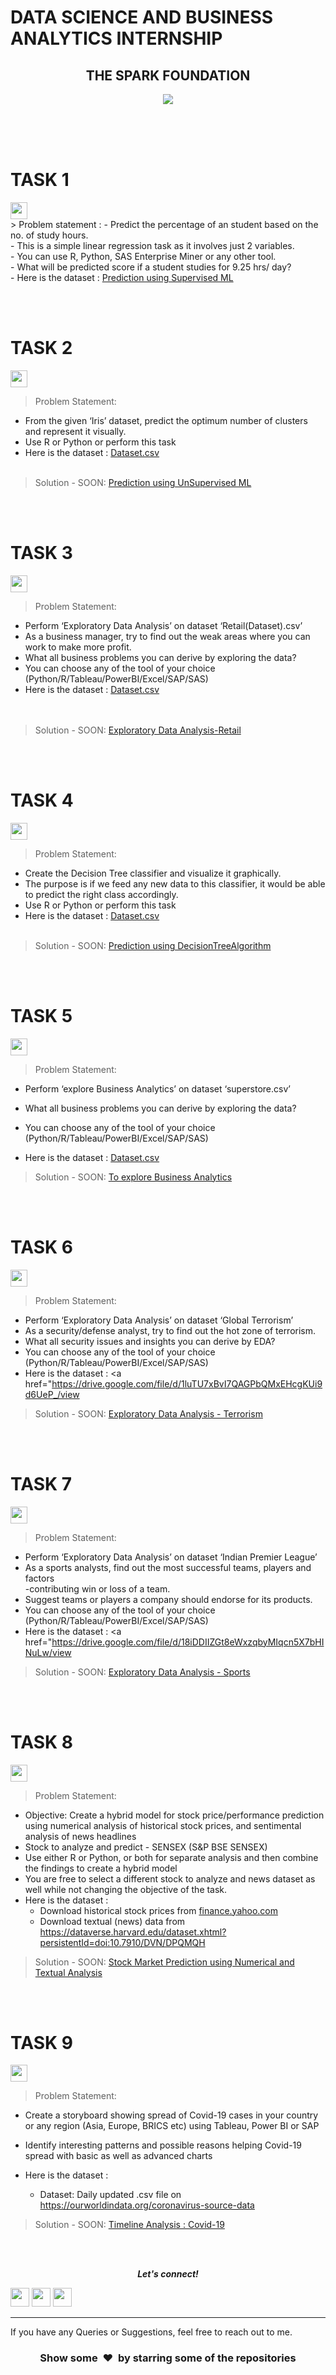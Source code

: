 <h1 style="text-align:center, color ="blue">DATA SCIENCE AND BUSINESS ANALYTICS INTERNSHIP</h1>
<h2 style="text-align:center">THE SPARK FOUNDATION</h2>
<p align="center">
<img src=“https://www.thesparksfoundationsingapore.org/images/logo_small.png”>
</p>

<br><br><br>
<h1 style="text-align:center, color ="blue">TASK 1</h1>
                                           
<img height="27" src="https://img.shields.io/badge/Prediction using Supervised ML -Level  Beginner-green.svg?&style=for-the-badge&logo=TheSparksFoundation&logoColor=red" />
<br>
> Problem statement :
- Predict the percentage of an student based on the no. of study hours. <br>
- This is a simple linear regression task as it involves just 2 variables.<br>
- You can use R, Python, SAS Enterprise Miner or any other tool.<br>
- What will be predicted score if a student studies for 9.25 hrs/ day? <br>
- Here is the dataset :
<a href="https://raw.githubusercontent.com/AdiPersonalWorks/Random/master/student_scores%20-%20student_scores.csv>Dataset.csv</a><br><br>

> Solution:
<a href="https://github.com/alexlikova/The-Spark-Foundation/blob/main/Task%201%20-%20Simple%20Linear%20Regression%20-%20student_score%20vs%20hours%20of%20studying.ipynb"> Prediction using Supervised ML</a>


<br><br>
<h1 style="text-align:center, color ="blue">TASK 2</h1>

<img height="27" src="https://img.shields.io/badge/Prediction using Unsupervised ML -Level  Beginner-green.svg?&style=for-the-badge&logo=TheSparksFoundation&logoColor=blue"/>
<br>

> Problem Statement:
- From the given ‘Iris’ dataset, predict the optimum number of clusters and
represent it visually.<br>
- Use R or Python or perform this task<br>
- Here is the dataset :
<a href="https://drive.google.com/file/d/11Iq7YvbWZbt8VXjfm06brx66b10YiwK-/view">Dataset.csv</a><br><br>
> Solution - SOON:
<a href="https://github.com/alexlikova/The-Spark-Foundation/blob/main/Task%201%20-%20Simple%20Linear%20Regression%20-%20student_score%20vs%20hours%20of%20studying.ipynb"> Prediction using UnSupervised ML</a>

<br><br>
<h1 style="text-align:center, color ="blue">TASK 3</h1>


<img height="27" src="https://img.shields.io/badge/Exploratory Data Analysis (Retail) -Level  Beginner-green.svg?&style=for-the-badge&logo=TheSparksFoundation&logoColor=blue"/>
<br>

> Problem Statement:
- Perform ‘Exploratory Data Analysis’ on dataset ‘Retail(Dataset).csv’ <br>
- As a business manager, try to find out the weak areas where you can work to
make more profit.<br>
- What all business problems you can derive by exploring the data?<br>
- You can choose any of the tool of your choice<br>
(Python/R/Tableau/PowerBI/Excel/SAP/SAS)<br>
- Here is the dataset :
<a href="https://drive.google.com/file/d/1lV7is1B566UQPYzzY8R2ZmOritTW299S/view">Dataset.csv</a><br><br><br>
> Solution - SOON:
<a href="https://github.com/alexlikova/The-Spark-Foundation/blob/main/Task%201%20-%20Simple%20Linear%20Regression%20-%20student_score%20vs%20hours%20of%20studying.ipynb"> Exploratory Data Analysis-Retail</a>

<br><br>

<h1 style="text-align:center, color ="blue">TASK 4</h1>

<img height="27" src="https://img.shields.io/badge/Prediction using Decision Tree Algorithm -Level  Intermediate-orange.svg?&style=for-the-badge&logo=TheSparksFoundation&logoColor=blue"/>
<br>

> Problem Statement:
- Create the Decision Tree classifier and visualize it graphically.<br>
- The purpose is if we feed any new data to this classifier, it would be able to
predict the right class accordingly. <br>
- Use R or Python or perform this task<br>
- Here is the dataset :
<a href="https://drive.google.com/file/d/11Iq7YvbWZbt8VXjfm06brx66b10YiwK-/view">Dataset.csv</a><br><br>
> Solution - SOON:
<a href="https://github.com/alexlikova/The-Spark-Foundation/blob/main/Task%201%20-%20Simple%20Linear%20Regression%20-%20student_score%20vs%20hours%20of%20studying.ipynb">Prediction using DecisionTreeAlgorithm </a>

<br><br>

<h1 style="text-align:center, color ="blue">TASK 5</h1>

<img height="27" src="https://img.shields.io/badge/To explore Business Analytics -Level  Intermediate-orange.svg?&style=for-the-badge&logo=TheSparksFoundation&logoColor=blue"/>
<br>

> Problem Statement:
- Perform ‘explore Business Analytics’ on dataset ‘superstore.csv’ <br>

- What all business problems you can derive by exploring the data?<br>
- You can choose any of the tool of your choice<br>
(Python/R/Tableau/PowerBI/Excel/SAP/SAS)<br>
- Here is the dataset :
<a href="https://drive.google.com/file/d/1lV7is1B566UQPYzzY8R2ZmOritTW299S/view">Dataset.csv</a><br>
> Solution - SOON:
<a href="https://github.com/alexlikova/The-Spark-Foundation/blob/main/Task%201%20-%20Simple%20Linear%20Regression%20-%20student_score%20vs%20hours%20of%20studying.ipynb">To explore Business Analytics </a>

<br><br>

<h1 style="text-align:center, color ="blue">TASK 6</h1>

<img height="27" src="https://img.shields.io/badge/Exploratory Data Analysis (Terrorism) -Level  Intermediate-orange.svg?&style=for-the-badge&logo=TheSparksFoundation&logoColor=blue"/>
<br>

> Problem Statement:
- Perform ‘Exploratory Data Analysis’ on dataset ‘Global Terrorism’ <br>
- As a security/defense analyst, try to find out the hot zone of terrorism.<br>
- What all security issues and insights you can derive by EDA?<br>
- You can choose any of the tool of your choice
(Python/R/Tableau/PowerBI/Excel/SAP/SAS)<br>
- Here is the dataset :
<a href="https://drive.google.com/file/d/1luTU7xBvI7QAGPbQMxEHcgKUi9d6UeP_/view</a><br>
> Solution - SOON:
<a href="https://github.com/alexlikova/The-Spark-Foundation/blob/main/Task%201%20-%20Simple%20Linear%20Regression%20-%20student_score%20vs%20hours%20of%20studying.ipynb">Exploratory Data Analysis - Terrorism</a>

<br><br>

<h1 style="text-align:center, color ="blue">TASK 7</h1>

<img height="27" src="https://img.shields.io/badge/Exploratory Data Analysis (Sports) -Level  Advanced-red.svg?&style=for-the-badge&logo=TheSparksFoundation&logoColor=blue"/>
<br>

> Problem Statement:
- Perform ‘Exploratory Data Analysis’ on dataset ‘Indian Premier League’<br>
- As a sports analysts, find out the most successful teams, players and factors<br>
-contributing win or loss of a team.<br>
- Suggest teams or players a company should endorse for its products.<br>
- You can choose any of the tool of your choice
(Python/R/Tableau/PowerBI/Excel/SAP/SAS)<br>
- Here is the dataset :
<a href="https://drive.google.com/file/d/18iDDIIZGt8eWxzqbyMIqcn5X7bHINuLw/view</a><br>
> Solution - SOON:
<a href="https://github.com/alexlikova/The-Spark-Foundation/blob/main/Task%201%20-%20Simple%20Linear%20Regression%20-%20student_score%20vs%20hours%20of%20studying.ipynb">Exploratory Data Analysis - Sports</a>


<br><br>

<h1 style="text-align:center, color ="blue">TASK 8</h1>

<img height="27" src="https://img.shields.io/badge/Stock Market Prediction using Numerical and Textual Analysis -Level  Advanced-red.svg?&style=for-the-badge&logo=TheSparksFoundation&logoColor=blue"/>
<br>

> Problem Statement:
- Objective: Create a hybrid model for stock price/performance prediction
using numerical analysis of historical stock prices, and sentimental analysis of
news headlines <br>
- Stock to analyze and predict - SENSEX (S&P BSE SENSEX)<br>
- Use either R or Python, or both for separate analysis and then combine the
findings to create a hybrid model<br>
- You are free to select a different stock to analyze and news dataset as well
while not changing the objective of the task.<br>
- Here is the dataset :
  - Download historical stock prices from <a href="https://finance.yahoo.com/">finance.yahoo.com</a><br>
  - Download textual (news) data from https://dataverse.harvard.edu/dataset.xhtml?persistentId=doi:10.7910/DVN/DPQMQH
</a><br>
> Solution - SOON:
<a href="https://github.com/alexlikova/The-Spark-Foundation/blob/main/Task%201%20-%20Simple%20Linear%20Regression%20-%20student_score%20vs%20hours%20of%20studying.ipynb">Stock Market Prediction using Numerical and Textual Analysis</a>

<br><br>
<h1 style="text-align:center, color ="blue">TASK 9</h1>

<img height="27" src="https://img.shields.io/badge/Timeline Analysis: COVID 19 -Level  Advanced-red.svg?&style=for-the-badge&logo=TheSparksFoundation&logoColor=blue"/>
<br>

> Problem Statement:
- Create a storyboard showing spread of Covid-19 cases in your country or any
region (Asia, Europe, BRICS etc) using Tableau, Power BI or SAP <br>

- Identify interesting patterns and possible reasons helping Covid-19 spread with
basic as well as advanced charts <br>
- Here is the dataset :

  - Dataset: Daily updated .csv file on https://ourworldindata.org/coronavirus-source-data <br>  
> Solution - SOON:
<a href="https://github.com/alexlikova/The-Spark-Foundation/blob/main/Task%201%20-%20Simple%20Linear%20Regression%20-%20student_score%20vs%20hours%20of%20studying.ipynb">Timeline Analysis : Covid-19 </a>


<br><br>
<p align="center">
  <b><i>Let's connect!</i></b>

[<img height="30" src = "https://img.shields.io/badge/gmail-c14438?&style=for-the-badge&logo=gmail&logoColor=white">][gmail] 
[<img height="30" src="https://img.shields.io/badge/linkedin-blue.svg?&style=for-the-badge&logo=linkedin&logoColor=white" />][LinkedIn]
[<img height="30" src="https://img.shields.io/badge/github-black.svg?&style=for-the-badge&logo=github&logoColor=white" />][Github]
<br />
<hr />

[gmail]: mailto:alexlikova@gmail.com
[linkedin]: www.linkedin.com/in/alexandrinalikova
[github]: https://github.com/alexlikova

 
If you have any Queries or Suggestions, feel free to reach out to me.

<h3 align="center">Show some &nbsp;❤️&nbsp; by starring some of the repositories</h3>





